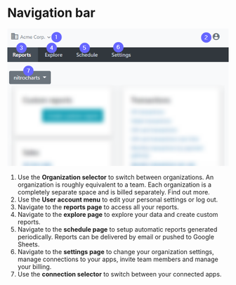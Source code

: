 # Navigation bar

![](.gitbook/assets/image%20%2861%29.png)

1. Use the **Organization selector** to switch between organizations. An organization is roughly equivalent to a team. Each organization is a completely separate space and is billed separately. Find out more.
2. Use the **User account menu** to edit your personal settings or log out.
3. Navigate to the **reports page** to access all your reports.
4. Navigate to the **explore page** to explore your data and create custom reports. 
5. Navigate to the **schedule page** to setup automatic reports generated periodically. Reports can be delivered by email or pushed to Google Sheets.
6. Navigate to the **settings page** to change your organization settings, manage connections to your apps, invite team members and manage your billing.
7. Use the **connection selector** to switch between your connected apps.



